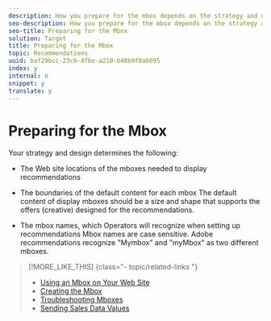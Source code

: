 ```yaml
---
description: How you prepare for the mbox depends on the strategy and design of your recommendations
seo-description: How you prepare for the mbox depends on the strategy and design of your recommendations
seo-title: Preparing for the Mbox
solution: Target
title: Preparing for the Mbox
topic: Recommendations
uuid: baf29bcc-23c6-4fbe-a210-b48b9f8a6695
index: y
internal: n
snippet: y
translate: y
---
```


# Preparing for the Mbox

Your strategy and design determines the following: 


* The Web site locations of the mboxes needed to display recommendations
* The boundaries of the default content for each mbox The default content of display mboxes should be a size and shape that supports the offers (creative) designed for the recommendations. 

* The mbox names, which Operators will recognize when setting up recommendations Mbox names are case sensitive. Adobe recommendations recognize "Mymbox" and "myMbox" as two different mboxes. 


>[!MORE_LIKE_THIS] {class="- topic/related-links "}
>
>* [ Using an Mbox on Your Web Site ](t_Using_an_Mbox_on_Your_Web_Site.md#task_0A087749BA75438D988726255BF097BB)
>* [ Creating the Mbox ](t_Creating_the_Mbox.md#task_A1D1A81FCFF046D2A2DF21814C05DA7D)
>* [ Troubleshooting Mboxes ](c_Troubleshooting_Mboxes.md#concept_395D034879F7428D9FF58E28068BAA70)
>* [ Sending Sales Data Values ](c_Sending_Sales_Data_Values.md#concept_45A82EB4727941CD9147FCBE9E6E42F2)
